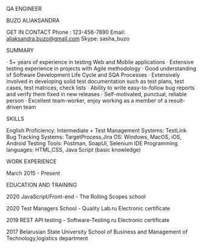 QA ENGINEER
  
BUZO
ALIAKSANDRA

GET IN CONTACT
Phone : 123-456-7890
Email: aliaksandra.buzo@gmail.com
Skype: sasha_buzo

SUMMARY

· 5+ years of experience in testing Web and Mobile applications
· Extensive testing experience in projects with Agile methodology
· Good understanding of Software Development Life Cycle and SQA Processes
· Extensively involved in developing solid test documentation such as test plans, test cases, test matrices, check lists
· Ability to write easy-to-follow bug reports and verify them fixed in new releases
· Self-motivated, punctual, reliable person
· Excellent team-worker, enjoy working as a member of a result-driven team


SKILLS

English Proficiency: Intermediate +
Test Management Systems: TestLink
Bug Tracking Systems: TargetProcess,Jira
OS: Windows, MacOS, iOS, Android
Testing Tools: Postman, SoapUI, Selenium IDE
Programming languages: HTML,CSS, Java Script (basic knowledge)


WORK EXPERIENCE

March 2015 - Present


EDUCATION AND TRAINING

2020  JavaScript/Front-end - The Rolling Scopes school

2020  Test Managers School - Quality Lab.ru
      Electronic certificate

2019  REST API testing - Software-Testing.ru
      Electronic certificate

2017 Belarusian State University
     School of Business and Management of Technology,logistics department
